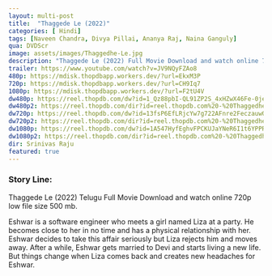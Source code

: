 ```yaml
---
layout: multi-post
title:  "Thaggede Le (2022)"
categories: [ Hindi]
tags: [Naveen Chandra, Divya Pillai, Ananya Raj, Naina Ganguly]
qua: DVDScr
image: assets/images/Thaggedhe-Le.jpg
description: "Thaggede Le (2022) Full Movie Download and watch online 720p low file size 500 mb."
trailer: https://www.youtube.com/watch?v=JV9NQyFZAo8
480p: https://mdisk.thopdbapp.workers.dev/?url=EkxM3P
720p: https://mdisk.thopdbapp.workers.dev/?url=CH9Iq7
1080p: https://mdisk.thopdbapp.workers.dev/?url=F2tU4V
dw480p: https://reel.thopdb.com/dw?id=1_Qz88pbI-QL91ZP2S_4xHZwX46Fe-0je
dw480p2: https://reel.thopdb.com/dir?id=reel.thopdb.com%20-%20Thaggedhe%20Le%20(2022)%20Telugu%20DVDScr%20x264%20AAC%20400MB.mkv
dw720p: https://reel.thopdb.com/dw?id=13fsP6EfLRjcYw7g722AFnre2FeczauwO
dw720p2: https://reel.thopdb.com/dir?id=reel.thopdb.com%20-%20Thaggedhe%20Le%20(2022)%20720p%20Telugu%20DVDScr%20x264%20AAC%20900MB.mkv
dw1080p: https://reel.thopdb.com/dw?id=1A547HyfEghvFPCKUJaYNeR6I1t6YPPR6
dw1080p2: https://reel.thopdb.com/dir?id=reel.thopdb.com%20-%20Thaggedhe%20Le%20(2022)%201080p%20Telugu%20DVDScr%20x264%20AAC%202.4GB.mkv
dir: Srinivas Raju
featured: true
---
```


### Story Line:
Thaggede Le (2022) Telugu Full Movie Download and watch online 720p low file size 500 mb.

Eshwar is a software engineer who meets a girl named Liza at a party. He becomes close to her in no time and has a physical relationship with her. Eshwar decides to take this affair seriously but Liza rejects him and moves away. After a while, Eshwar gets married to Devi and starts living a new life. But things change when Liza comes back and creates new headaches for Eshwar.

